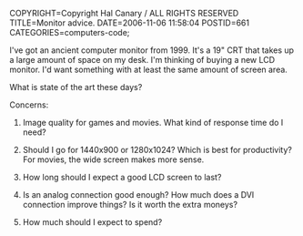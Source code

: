 COPYRIGHT=Copyright Hal Canary / ALL RIGHTS RESERVED
TITLE=Monitor advice.
DATE=2006-11-06 11:58:04
POSTID=661
CATEGORIES=computers-code;

I've got an ancient computer monitor from 1999. It's a 19" CRT that takes up a large amount of space on my desk. I'm thinking of buying a new LCD monitor. I'd want something with at least the same amount of screen area.

What is state of the art these days?

Concerns:

1) Image quality for games and movies. What kind of response time do I need?

2) Should I go for 1440x900 or 1280x1024? Which is best for productivity? For movies, the wide screen makes more sense.

3) How long should I expect a good LCD screen to last?

4) Is an analog connection good enough? How much does a DVI connection improve things? Is it worth the extra moneys?

5) How much should I expect to spend?
